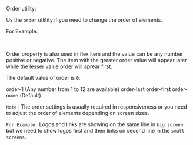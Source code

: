 Order utility:

Us the `order` utlitity if you need to change the order of elements.

For Example:

<div> 
<img src='' className='order-last'/>
<img src='' className=''/>
<img src='' className=''/>
</div>

Order property is also used in flex item and the value can be any number positive or negative. The item with the greater order value will appear later while the lesser value order will aprear first.

The default value of order is `0`.

order-1 (Any number from 1 to 12 are available)
order-last
order-first
order-none (Default)

`Note:`
The order settings is usually required in responsiveness or you need to adjust the order of elements depending on screen sizes.

`For Example:` Logos and links are showing on the same line in `big screen` but we need to show logos first and then links on second line in the `small screens`.
